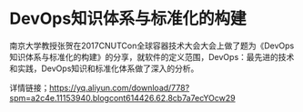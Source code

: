 # DevOps知识体系与标准化的构建
南京大学教授张贺在2017CNUTCon全球容器技术大会大会上做了题为《DevOps知识体系与标准化的构建》的分享，就软件的定义范围，DevOps：最先进的技术和实践，DevOps知识和标准化体系做了深入的分析。

详情链接；https://yq.aliyun.com/download/778?spm=a2c4e.11153940.blogcont614426.62.8cb7a7ecYOcw29
